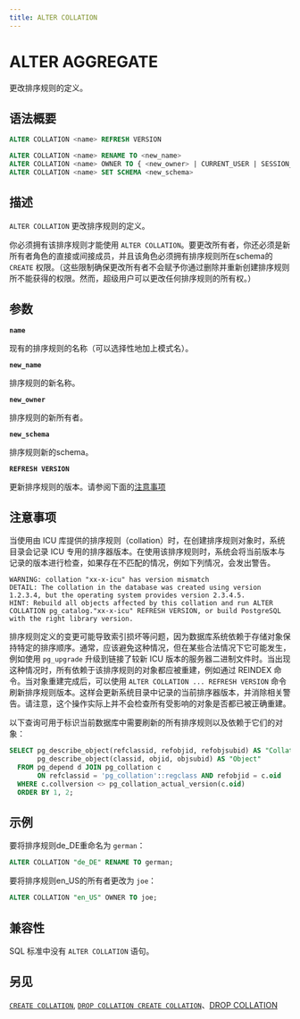 ```yaml
---
title: ALTER COLLATION
---
```


# ALTER AGGREGATE

更改排序规则的定义。

## 语法概要

```sql
ALTER COLLATION <name> REFRESH VERSION

ALTER COLLATION <name> RENAME TO <new_name>
ALTER COLLATION <name> OWNER TO { <new_owner> | CURRENT_USER | SESSION_USER }
ALTER COLLATION <name> SET SCHEMA <new_schema>
```

## 描述

`ALTER COLLATION` 更改排序规则的定义。

你必须拥有该排序规则才能使用 `ALTER COLLATION`。要更改所有者，你还必须是新所有者角色的直接或间接成员，并且该角色必须拥有排序规则所在schema的`CREATE` 权限。（这些限制确保更改所有者不会赋予你通过删除并重新创建排序规则所不能获得的权限。然而，超级用户可以更改任何排序规则的所有权。）

## 参数

**`name`**

现有的排序规则的名称（可以选择性地加上模式名）。

**`new_name`**

排序规则的新名称。

**`new_owner`**

排序规则的新所有者。

**`new_schema`**

排序规则新的schema。

**`REFRESH VERSION`**

更新排序规则的版本。请参阅下面的[注意事项](/i18n/zh/docusaurus-plugin-content-docs/current/sql-stmts/sql-stmt-alter-collation#notes)

## 注意事项

当使用由 ICU 库提供的排序规则（collation）时，在创建排序规则对象时，系统目录会记录 ICU 专用的排序器版本。在使用该排序规则时，系统会将当前版本与记录的版本进行检查，如果存在不匹配的情况，例如下列情况，会发出警告。

```shell
WARNING: collation "xx-x-icu" has version mismatch
DETAIL: The collation in the database was created using version 1.2.3.4, but the operating system provides version 2.3.4.5.
HINT: Rebuild all objects affected by this collation and run ALTER COLLATION pg_catalog."xx-x-icu" REFRESH VERSION, or build PostgreSQL with the right library version.
```

排序规则定义的变更可能导致索引损坏等问题，因为数据库系统依赖于存储对象保持特定的排序顺序。通常，应该避免这种情况，但在某些合法情况下它可能发生，例如使用 `pg_upgrade` 升级到链接了较新 ICU 版本的服务器二进制文件时。当出现这种情况时，所有依赖于该排序规则的对象都应被重建，例如通过 REINDEX 命令。当对象重建完成后，可以使用 `ALTER COLLATION ... REFRESH VERSION` 命令刷新排序规则版本。这样会更新系统目录中记录的当前排序器版本，并消除相关警告。请注意，这个操作实际上并不会检查所有受影响的对象是否都已被正确重建。


以下查询可用于标识当前数据库中需要刷新的所有排序规则以及依赖于它们的对象：

```sql
SELECT pg_describe_object(refclassid, refobjid, refobjsubid) AS "Collation",
       pg_describe_object(classid, objid, objsubid) AS "Object"
  FROM pg_depend d JOIN pg_collation c
       ON refclassid = 'pg_collation'::regclass AND refobjid = c.oid
  WHERE c.collversion <> pg_collation_actual_version(c.oid)
  ORDER BY 1, 2;
```

## 示例

要将排序规则de_DE重命名为 `german`：

```sql
ALTER COLLATION "de_DE" RENAME TO german;
```

要将排序规则en_US的所有者更改为 `joe`：

```sql
ALTER COLLATION "en_US" OWNER TO joe;
```

## 兼容性

SQL 标准中没有 `ALTER COLLATION` 语句。

## 另见

[`CREATE COLLATION`](/i18n/zh/docusaurus-plugin-content-docs/current/sql-stmts/sql-stmt-create-collation.md), [`DROP COLLATION CREATE COLLATION`](/i18n/zh/docusaurus-plugin-content-docs/current/sql-stmts/sql-stmt-drop-collation.md)、[DROP COLLATION](/i18n/zh/docusaurus-plugin-content-docs/current/sql-stmts/sql-stmt-drop-collation.md)



